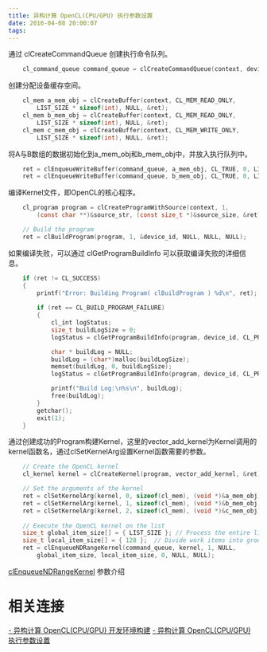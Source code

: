 ```yaml
---
title: 异构计算 OpenCL(CPU/GPU) 执行参数设置
date: 2016-04-08 20:00:07
tags:
---
```

通过 clCreateCommandQueue 创建执行命令队列。
```C
	cl_command_queue command_queue = clCreateCommandQueue(context, device_id, 0, &ret);
```
	
创建分配设备缓存空间。
```C
	cl_mem a_mem_obj = clCreateBuffer(context, CL_MEM_READ_ONLY,
		LIST_SIZE * sizeof(int), NULL, &ret);
	cl_mem b_mem_obj = clCreateBuffer(context, CL_MEM_READ_ONLY,
		LIST_SIZE * sizeof(int), NULL, &ret);
	cl_mem c_mem_obj = clCreateBuffer(context, CL_MEM_WRITE_ONLY,
		LIST_SIZE * sizeof(int), NULL, &ret);
```	
将A与B数组的数据初始化到a_mem_obj和b_mem_obj中，并放入执行队列中。
```C
	ret = clEnqueueWriteBuffer(command_queue, a_mem_obj, CL_TRUE, 0, LIST_SIZE * sizeof(int), A, 0, NULL, NULL);
	ret = clEnqueueWriteBuffer(command_queue, b_mem_obj, CL_TRUE, 0, LIST_SIZE * sizeof(int), B, 0, NULL, NULL);
```
编译Kernel文件，即OpenCL的核心程序。
```C
	cl_program program = clCreateProgramWithSource(context, 1,
		(const char **)&source_str, (const size_t *)&source_size, &ret);

	// Build the program
	ret = clBuildProgram(program, 1, &device_id, NULL, NULL, NULL);
```
如果编译失败，可以通过 clGetProgramBuildInfo 可以获取编译失败的详细信息。
```C
	if (ret != CL_SUCCESS) 
	{
		printf("Error: Building Program( clBuildProgram ) %d\n", ret);
		
		if (ret == CL_BUILD_PROGRAM_FAILURE) 
		{
			cl_int logStatus;
			size_t buildLogSize = 0;
			logStatus = clGetProgramBuildInfo(program, device_id, CL_PROGRAM_BUILD_LOG, 0, NULL, &buildLogSize);

			char * buildLog = NULL;
			buildLog = (char*)malloc(buildLogSize);
			memset(buildLog, 0, buildLogSize);
			logStatus = clGetProgramBuildInfo(program, device_id, CL_PROGRAM_BUILD_LOG, buildLogSize, buildLog, NULL);

			printf("Build Log:\n%s\n", buildLog);
			free(buildLog);
		}
		getchar(); 
		exit(1);
	}
```
通过创建成功的Program构建Kernel，这里的vector_add_kernel为Kernel调用的kernel函数名，通过clSetKernelArg设置Kernel函数需要的参数。
```C
	// Create the OpenCL kernel
	cl_kernel kernel = clCreateKernel(program, vector_add_kernel, &ret);

	// Set the arguments of the kernel
	ret = clSetKernelArg(kernel, 0, sizeof(cl_mem), (void *)&a_mem_obj);
	ret = clSetKernelArg(kernel, 1, sizeof(cl_mem), (void *)&b_mem_obj);
	ret = clSetKernelArg(kernel, 2, sizeof(cl_mem), (void *)&c_mem_obj);
	
	// Execute the OpenCL kernel on the list
	size_t global_item_size[] = { LIST_SIZE }; // Process the entire lists  
	size_t local_item_size[] = { 128 };  // Divide work items into groups of 64
	ret = clEnqueueNDRangeKernel(command_queue, kernel, 1, NULL,
		global_item_size, local_item_size, 0, NULL, NULL);

```
[clEnqueueNDRangeKernel](https://www.khronos.org/registry/cl/sdk/1.0/docs/man/xhtml/clEnqueueNDRangeKernel.html) 参数介绍

# 相关连接
[- 异构计算 OpenCL(CPU/GPU) 开发环境构建](http://blog.h2nachuang.cn/2016/03/31/opencl-environment-build/)
[- 异构计算 OpenCL(CPU/GPU) 执行参数设置](http://blog.h2nachuang.cn/2016/04/08/opencl-program-parameter-setting/)
